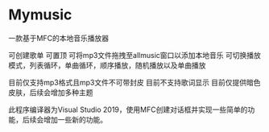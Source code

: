 # Mymusic
一款基于MFC的本地音乐播放器

可创建歌单
可置顶
可将mp3文件拖拽至allmusic窗口以添加本地音乐
可切换播放模式，列表循环，单曲循环，顺序播放，随机播放以及单曲播放

目前仅支持mp3格式且mp3文件不可带封皮
目前不支持歌词显示
目前仅提供暗色皮肤，后续会增加多种主题

此程序编译器为Visual Studio 2019，使用MFC创建对话框并实现一些简单的功能，后续会增加一些新的功能。
